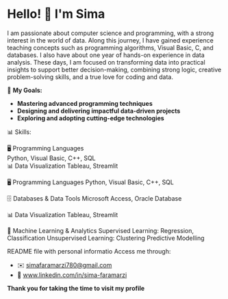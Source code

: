 # Hello! 👋 I'm Sima


  I am passionate about computer science and programming, with a strong interest in the world of data. Along this journey, I have 
  gained experience teaching concepts such as programming algorithms, Visual Basic, C, and databases. I also have about one year of 
  hands-on experience in data analysis. These days, I am focused on transforming data into practical insights to support better 
  decision-making, combining strong logic, creative problem-solving skills, and a true love for coding and data.

🎯 **My Goals:**
- **Mastering advanced programming techniques**
- **Designing and delivering impactful data-driven projects**
- **Exploring and adopting cutting-edge technologies**


📊 Skills:

 🖥️ Programming Languages                                         
    Python, Visual Basic, C++, SQL                                  
 📊 Data Visualization
    Tableau, Streamlit
 
  🖥️ Programming Languages 
 Python, Visual Basic, C++, SQL
 
  🗄️ Databases & Data Tools 
Microsoft Access, Oracle Database

  📊 Data Visualization 
 Tableau, Streamlit 

 🤖  Machine Learning & Analytics 
 Supervised Learning: Regression, Classification
Unsupervised Learning: Clustering
Predictive Modelling 
                                                                    
 README file with personal informatio
Access me through: 

- ✉️️ simafaramarzi780@gmail.com
- 🔗 www.linkedin.com/in/sima-faramarzi

**Thank you for taking the time to visit my profile**
